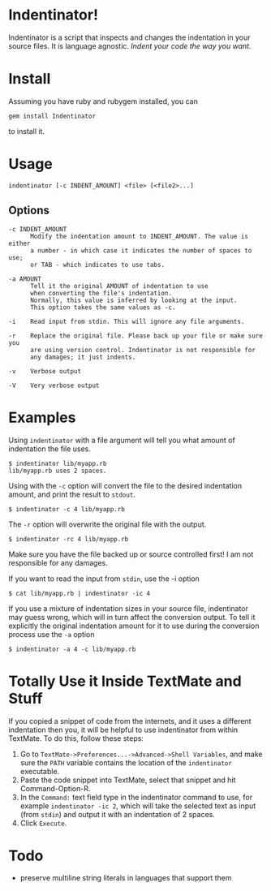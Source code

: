 Indentinator!
=============

Indentinator is a script that inspects and changes the indentation in
your source files. It is language agnostic. _Indent your code the way you want._

Install
=======

Assuming you have ruby and rubygem installed, you can

	gem install Indentinator
	
to install it.

Usage 
=====
  
    indentinator [-c INDENT_AMOUNT] <file> [<file2>...]
  
Options
-------
  
    -c INDENT_AMOUNT
          Modify the indentation amount to INDENT_AMOUNT. The value is either
          a number - in which case it indicates the number of spaces to use; 
          or TAB - which indicates to use tabs.
  
    -a AMOUNT
          Tell it the original AMOUNT of indentation to use 
          when converting the file's indentation. 
          Normally, this value is inferred by looking at the input.
          This option takes the same values as -c.
  
    -i    Read input from stdin. This will ignore any file arguments.
  
    -r    Replace the original file. Please back up your file or make sure you
          are using version control. Indentinator is not responsible for
          any damages; it just indents.
  
    -v    Verbose output

    -V    Very verbose output

Examples
========

Using `indentinator` with a file argument will tell you what amount of indentation the file uses.

	$ indentinator lib/myapp.rb 
	lib/myapp.rb uses 2 spaces.
	
Using with the `-c` option will convert the file to the desired indentation amount, and print the result to `stdout`.

	$ indentinator -c 4 lib/myapp.rb
	
The `-r` option will overwrite the original file with the output.

	$ indentinator -rc 4 lib/myapp.rb
	
Make sure you have the file backed up or source controlled first! I am not
responsible for any damages.

If you want to read the input from `stdin`, use the -i option

	$ cat lib/myapp.rb | indentinator -ic 4
	
If you use a mixture of indentation sizes in your source file, indentinator may guess wrong, which will in turn affect the conversion output. To tell it
explicitly the original indentation amount for it to use during the conversion 
process use the `-a` option

	$ indentinator -a 4 -c lib/myapp.rb
	
Totally Use it Inside TextMate and Stuff
========================================

If you copied a snippet of code from the internets, and it uses a different
indentation then you, it will be helpful to use indentinator from within TextMate. To do this, follow these steps:

1. Go to `TextMate->Preferences...->Advanced->Shell Variables`, and make sure
   the `PATH` variable contains the location of the `indentinator` executable.
2. Paste the code snippet into TextMate, select that snippet and hit Command-Option-R. 
3. In the `Command:` text field type in the indentinator command to use, for
   example `indentinator -ic 2`, which will take the selected text as input
   (from `stdin`) and output it with an indentation of 2 spaces.
4. Click `Execute`.
	
Todo
====

- preserve multiline string literals in languages that support them